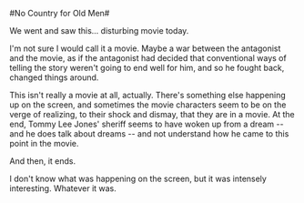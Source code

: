 #No Country for Old Men#

We went and saw this... disturbing movie today.

I'm not sure I would call it a movie. Maybe a war between the antagonist and the movie, as if the antagonist had decided that conventional ways of telling the story weren't going to end well for him, and so he fought back, changed things around.

This isn't really a movie at all, actually. There's something else happening up on the screen, and sometimes the movie characters seem to be on the verge of realizing, to their shock and dismay, that they are in a movie. At the end, Tommy Lee Jones' sheriff seems to have woken up from a dream -- and he does talk about dreams -- and not understand how he came to this point in the movie.

And then, it ends.

I don't know what was happening on the screen, but it was intensely interesting. Whatever it was.


